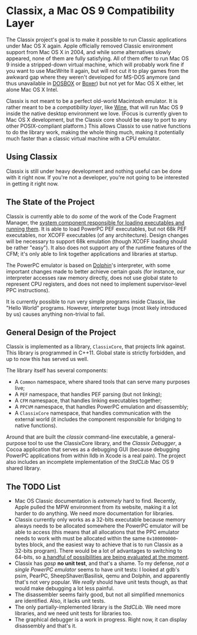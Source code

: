 Classix, a Mac OS 9 Compatibility Layer
=======================================

The Classix project's goal is to make it possible to run Classic applications
under Mac OS X again. Apple officially removed Classic environment support from
Mac OS X in 2004, and while some alternatives slowly appeared, none of them are
fully satisfying. All of them offer to run Mac OS 9 inside a stripped-down
virtual machine, which will probably work fine if you want to use MacWrite II
again, but will not cut it to play games from the awkward gap where they weren't
developed for MS-DOS anymore (and thus unavailable in [DOSBOX][1] or [Boxer][2])
but not yet for Mac OS X either, let alone Mac OS X Intel.

Classix is not meant to be a perfect old-world Macintosh emulator. It is rather
meant to be a _compatibility layer_, like [Wine][3], that will run Mac OS 9
inside the native desktop environment we love. (Focus is currently given to Mac
OS X development, but the Classix core should be easy to port to any other
POSIX-compliant platform.) This allows Classix to use native functions to do the
library work, making the whole thing much, making it potentially much faster
than a classic virtual machine with a CPU emulator.

Using Classix
-------------

Classix is still under heavy development and nothing useful can be done with it
right now. If you're not a developer, you're not going to be interested in
getting it right now.

The State of the Project
------------------------

Classix is currently able to do _some_ of the work of the Code Fragment Manager,
the [system component responsible for loading executables and running them][4].
It is able to load PowerPC PEF executables, but not 68k PEF executables, nor
XCOFF executables (of any architecture). Design changes will be necessary to
support 68k emulation (though XCOFF loading should be rather "easy"). It also
does not support any of the runtime features of the CFM; it's only able to link
together applications and libraries at startup.

The PowerPC emulator is based on [Dolphin][5]'s interpreter, with some important
changes made to better achieve certain goals (for instance, our interpreter
accesses raw memory directly, does not use global state to represent CPU
registers, and does not need to implement supervisor-level PPC instructions).

It is currently possible to run very simple programs inside Classix, like "Hello
World" programs. However, interpreter bugs (most likely introduced by us) causes
anything non-trivial to fail.

General Design of the Project
-----------------------------

Classix is implemented as a library, `ClassixCore`, that projects link against.
This library is programmed in C++11. Global state is strictly forbidden, and up
to now this has served us well.

The library itself has several components:

* A `Common` namespace, where shared tools that can serve many purposes live;
* A `PEF` namespace, that handles PEF parsing (but not linking);
* A `CFM` namespace, that handles linking executables together;
* A `PPCVM` namespace, that handles PowerPC emulation and disassembly;
* A `ClassixCore` namespace, that handles communication with the external world
  (it includes the component responsible for bridging to native functions).

Around that are built the _classix_ command-line executable, a general-purpose
tool to use the ClassixCore library, and the _Classix Debugger_, a Cocoa
application that serves as a debugging GUI (because debugging PowerPC
applications from within lldb in Xcode is a real pain). The project also
includes an incomplete implementation of the _StdCLib_ Mac OS 9 shared library.

The TODO List
-------------

* Mac OS Classic documentation is _extremely_ hard to find. Recently, Apple
  pulled the MPW environment from its website, making it a lot harder to do
  anything. We need more documentation for libraries.
* Classix currently only works as a 32-bits executable because memory always
  needs to be allocated somewhere the PowerPC emulator will be able to access
  (this means that all allocations that the PPC emulator needs to work with must
  be allocated within the same `0x100000000`-bytes block, and the easiest way to
  achieve that is to run Classix as a 32-bits program). There would be a lot of
  advantages to switching to 64-bits, so [a handful of possibilities are being
  evaluated at the moment][6].
* Classix has *gasp* __no unit test__, and that's a shame. To my defense, _not a
  single PowerPC emulator_ seems to have unit tests: I looked at gdb's psim,
  PearPC, SheepShaver/Basilisk, qemu and Dolphin, and apparently that's not
  very popular. We *really* should have unit tests though, as that would make
  debugging a lot less painful.
* The disassembler seems fairly good, but not all simplified mnemonics are
  identified. Also, it lacks unit tests.
* The only partially-implemented library is the _StdCLib_. We need more
  libraries, and we need unit tests for libraries too.
* The graphical debugger is a work in progress. Right now, it can display
  disassembly and that's it.

 [1]: http://www.dosbox.com/
 [2]: http://boxerapp.com/
 [3]: http://www.winehq.org/
 [4]: http://developer.apple.com/legacy/mac/library/documentation/mac/pdf/MacOS_RT_Architectures.pdf
 [5]: http://dolphin-emulator.com/
 [6]: http://stackoverflow.com/questions/13517396/how-can-i-ask-mac-os-to-allocate-memory-in-a-specific-address-range
